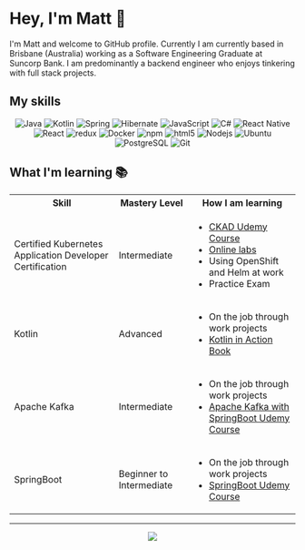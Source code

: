 <h1>Hey, I'm Matt 👋</h1>
I'm Matt and welcome to GitHub profile. Currently I am currently based in Brisbane (Australia) working as a Software Engineering Graduate at Suncorp Bank. I am predominantly a backend engineer who enjoys tinkering with full stack projects.

<h2>My skills</h2>
<p align="center">
  <img alt="Java" src="https://img.shields.io/badge/-java-E34A86?style=flat-square&logo=java&logoColor=white" />
  <img alt="Kotlin" src="https://img.shields.io/badge/Kotlin-0095D5?&style=flat-square&logo=kotlin&logoColor=white" />
  <img alt="Spring" src="https://img.shields.io/badge/Spring-6DB33F?style=flat-square&logo=spring&logoColor=white" />
  <img alt="Hibernate" src="https://img.shields.io/badge/Hibernate-59666C?style=flat-square&logo=Hibernate&logoColor=white" />
  <img alt="JavaScript" src="https://img.shields.io/badge/-JavaScript-black?style=flat-square&logo=javascript&logoColor=white" />
  <img alt="C#" src="https://img.shields.io/badge/C%23-239120?style=flat-square&logo=c-sharp&logoColor=white" />
  <img alt="React Native" src="https://img.shields.io/badge/React_Native-20232A?style=flat-square&logo=react&logoColor=61DAFB" />
  <img alt="React" src="https://img.shields.io/badge/-React-45b8d8?style=flat-square&logo=react&logoColor=white" />
  <img alt="redux" src="https://img.shields.io/badge/-Redux-764ABC?style=flat-square&logo=redux&logoColor=white" />
  <img alt="Docker" src="https://img.shields.io/badge/-Docker-46a2f1?style=flat-square&logo=docker&logoColor=white" />
  <img alt="npm" src="https://img.shields.io/badge/-NPM-CB3837?style=flat-square&logo=npm&logoColor=white" />
  <img alt="html5" src="https://img.shields.io/badge/-HTML5-E34F26?style=flat-square&logo=html5&logoColor=white" />
  <img alt="Nodejs" src="https://img.shields.io/badge/-Nodejs-43853d?style=flat-square&logo=Node.js&logoColor=white" />
  <img alt="Ubuntu" src="https://img.shields.io/badge/Ubuntu-E95420?style=flat-square&logo=ubuntu&logoColor=white" />
  <img alt="PostgreSQL" src="https://img.shields.io/badge/PostgreSQL-316192?style=flat-square&logo=postgresql&logoColor=white" />
  <img alt="Git" src="https://img.shields.io/badge/GIT-E44C30?style=flat-square&logo=git&logoColor=white" />
</p>

<h2>What I'm learning 📚</h2>
<table align="center">
  <tr>
    <th>Skill</th>
    <th>Mastery Level</th>
    <th>How I am learning</th>
  </tr>
  <tr>
    <td>Certified Kubernetes Application Developer Certification</td>
    <td>Intermediate</td>
    <td>
      <ul>
        <li><a href="https://www.udemy.com/course/certified-kubernetes-application-developer/">CKAD Udemy Course</a></li>
        <li><a href="https://kodekloud.com/courses/labs-certified-kubernetes-application-developer/">Online labs</a></li>
        <li>Using OpenShift and Helm at work</li>
        <li>Practice Exam</li>
      </ul>
    </td>
  </tr>
  <tr>
    <td>Kotlin</td>
    <td>Advanced</td>
    <td>
      <ul>
        <li>On the job through work projects</li>
        <li><a href="https://www.manning.com/books/kotlin-in-action">Kotlin in Action Book</a></li>
      </ul>
    </td>
  </tr>
    <tr>
    <td>Apache Kafka</td>
    <td>Intermediate</td>
    <td>
      <ul>
        <li>On the job through work projects</li>
        <li><a href="https://www.udemy.com/course/apache-kafka-for-developers-using-springboot/">Apache Kafka with SpringBoot Udemy Course</a></li>
      </ul>
    </td>
  </tr>
  <tr>
    <td>SpringBoot</td>
    <td>Beginner to Intermediate</td>
    <td>
      <ul>
        <li>On the job through work projects</li>
        <li><a href="https://www.udemy.com/course/spring-framework-5-beginner-to-guru/">SpringBoot Udemy Course</a></li>
      </ul>
    </td>
  </tr>
</table>

<hr>
<p align="center">
  <img src="https://github-readme-stats.vercel.app/api?username=wrdle&show_icons=true&theme=gotham">
</p>


<!--
**Wrdle/Wrdle** is a ✨ _special_ ✨ repository because its `README.md` (this file) appears on your GitHub profile.

Here are some ideas to get you started:

- 🔭 I’m currently working on ...
- 🌱 I’m currently learning ...
- 👯 I’m looking to collaborate on ...
- 🤔 I’m looking for help with ...
- 💬 Ask me about ...
- 📫 How to reach me: ...
- 😄 Pronouns: ...
- ⚡ Fun fact: ...
-->


